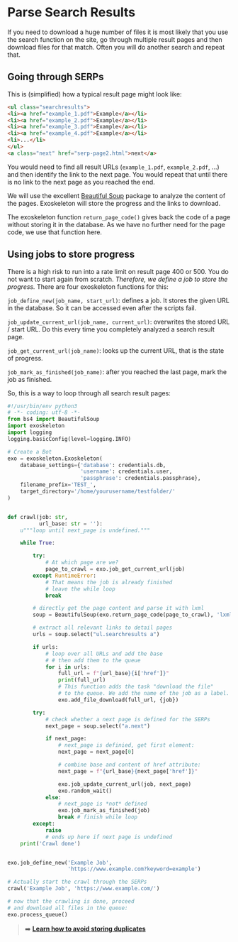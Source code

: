 # Parse Search Results

If you need to download a huge number of files it is most likely that you use the search function on the site, go through multiple result pages and then download files for that match. Often you will do another search and repeat that.

## Going through SERPs

This is (simplified) how a typical result page might look like:
```html
<ul class="searchresults">
<li><a href="example_1.pdf">Example</a></li>
<li><a href="example_2.pdf">Example</a></li>
<li><a href="example_3.pdf">Example</a></li>
<li><a href="example_4.pdf">Example</a></li>
<li>...</li>
</ul>
<a class="next" href="serp-page2.html">next</a>
```

You would need to find all result URLs (`example_1.pdf`, `example_2.pdf`, ...) and then identify the link to the next page. You would repeat that until there is no link to the next page as you reached the end.

We will use the excellent [Beautiful Soup](https://www.crummy.com/software/BeautifulSoup/ "beautiful soup project homepage") package to analyze the content of the pages. Exoskeleton will store the progress and the links to download.

The exoskeleton function `return_page_code()` gives back the code of a page without storing it in the database. As we have no further need for the page code, we use that function here.

## Using jobs to store progress

There is a high risk to run into a rate limit on result page 400 or 500. You do not want to start again from scratch. *Therefore, we define a job to store the progress.* There are four exoskeleton functions for this:

`job_define_new(job_name, start_url)`: defines a job. It stores the given URL in the database. So it can be accessed even after the scripts fail.

`job_update_current_url(job_name, current_url)`: overwrites the stored URL / start URL. Do this every time you completely analyzed a search result page.

`job_get_current_url(job_name)`: looks up the current URL, that is the state of progress.

`job_mark_as_finished(job_name)`: after you reached the last page, mark the job as finished.

So, this is a way to loop through all search result pages:

```python
#!/usr/bin/env python3
# -*- coding: utf-8 -*-
from bs4 import BeautifulSoup
import exoskeleton
import logging
logging.basicConfig(level=logging.INFO)

# Create a Bot
exo = exoskeleton.Exoskeleton(
    database_settings={'database': credentials.db,
                       'username': credentials.user,
                       'passphrase': credentials.passphrase},
    filename_prefix='TEST_',
    target_directory='/home/yourusername/testfolder/'
)


def crawl(job: str,
          url_base: str = ''):
    u"""loop until next_page is undefined."""

    while True:

        try:
            # At which page are we?
            page_to_crawl = exo.job_get_current_url(job)
        except RuntimeError:
            # That means the job is already finished
            # leave the while loop
            break

        # directly get the page content and parse it with lxml
        soup = BeautifulSoup(exo.return_page_code(page_to_crawl), 'lxml')

        # extract all relevant links to detail pages
        urls = soup.select("ul.searchresults a")

        if urls:
            # loop over all URLs and add the base
            # # then add them to the queue
            for i in urls:
                full_url = f"{url_base}{i['href']}"
                print(full_url)
                # This function adds the task "download the file"
                # to the queue. We add the name of the job as a label.
                exo.add_file_download(full_url, {job})

        try:
            # check whether a next page is defined for the SERPs
            next_page = soup.select("a.next")

            if next_page:
                # next_page is definied, get first element:
                next_page = next_page[0]

                # combine base and content of href attribute:
                next_page = f"{url_base}{next_page['href']}"

                exo.job_update_current_url(job, next_page)
                exo.random_wait()
            else:
                # next_page is *not* defined
                exo.job_mark_as_finished(job)
                break # finish while loop
        except:
            raise
            # ends up here if next page is undefined
    print('Crawl done')


exo.job_define_new('Example Job',
                   'https://www.example.com?keyword=example')

# Actually start the crawl through the SERPs
crawl('Example Job', 'https://www.example.com/')

# now that the crawling is done, proceed
# and download all files in the queue:
exo.process_queue()
```

> :arrow_right: **[Learn how to avoid storing duplicates](avoiding-duplicates.md)**
